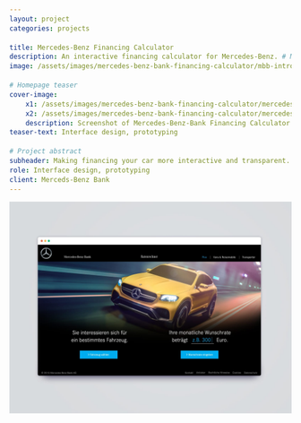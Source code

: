 ```yaml
---
layout: project
categories: projects

title: Mercedes-Benz Financing Calculator
description: An interactive financing calculator for Mercedes-Benz. # Meta description
image: /assets/images/mercedes-benz-bank-financing-calculator/mbb-intro.jpg # Open Graph sharing image

# Homepage teaser
cover-image:
    x1: /assets/images/mercedes-benz-bank-financing-calculator/mercedes-benz-bank-financing-calculator-cover@1x.jpg
    x2: /assets/images/mercedes-benz-bank-financing-calculator/mercedes-benz-bank-financing-calculator-cover@2x.jpg
    description: Screenshot of Mercedes-Benz-Bank Financing Calculator webapp
teaser-text: Interface design, prototyping

# Project abstract
subheader: Making financing your car more interactive and transparent.
role: Interface design, prototyping
client: Merceds-Benz Bank
---
```


![Screenshot of Mercedes-Benz Bank financing calculator.](/assets/images/mercedes-benz-bank-financing-calculator/mbb-intro.jpg)